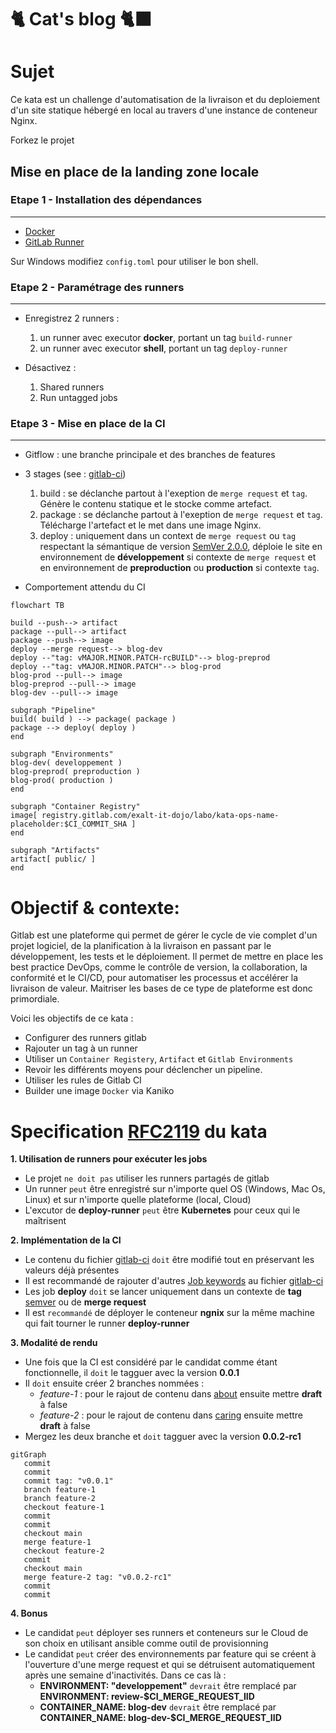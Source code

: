 # 🐈 **Cat's blog** 🐈‍⬛

# Sujet

Ce kata est un challenge d'automatisation de la livraison et du deploiement d'un site statique hébergé en local au travers d'une instance de conteneur Nginx.

Forkez le projet 

## Mise en place de la landing zone locale
### Etape 1 - Installation des dépendances
___
- [Docker](https://docs.docker.com/get-docker/) 
- [GitLab Runner](https://docs.gitlab.com/runner/install/)

Sur Windows modifiez `config.toml` pour utiliser le bon shell. 

### Etape 2 - Paramétrage des runners
___
- Enregistrez 2 runners : 

    1. un runner avec executor **docker**, portant un tag `build-runner`
    2. un runner avec executor **shell**,  portant un tag `deploy-runner`

- Désactivez :

    1. Shared runners
    2. Run untagged jobs

### Etape 3 - Mise en place de la CI
___
- Gitflow : une branche principale et des branches de features
- 3 stages (see : [gitlab-ci](./.gitlab-ci.yml))

    1. build   : se déclanche partout à l'exeption de `merge request` et `tag`. Génère le contenu statique et le stocke comme artefact. 
    2. package : se déclanche partout à l'exeption de `merge request` et `tag`. Télécharge l'artefact et le met dans une image Nginx.
    3. deploy  : uniquement dans un context de `merge request` ou `tag` respectant la sémantique de version [SemVer 2.0.0](https://semver.org/lang/fr/spec/v2.0.0.html), déploie le site en environnement de **développement** si contexte de `merge request` et en environnement de **preproduction** ou **production** si contexte `tag`.
- Comportement attendu du CI
```mermaid
flowchart TB

build --push--> artifact
package --pull--> artifact
package --push--> image
deploy --merge request--> blog-dev
deploy --"tag: vMAJOR.MINOR.PATCH-rcBUILD"--> blog-preprod
deploy --"tag: vMAJOR.MINOR.PATCH"--> blog-prod
blog-prod --pull--> image
blog-preprod --pull--> image
blog-dev --pull--> image

subgraph "Pipeline"
build( build ) --> package( package )
package --> deploy( deploy )
end

subgraph "Environments"
blog-dev( developpement )
blog-preprod( preproduction )
blog-prod( production )
end

subgraph "Container Registry"
image[ registry.gitlab.com/exalt-it-dojo/labo/kata-ops-name-placeholder:$CI_COMMIT_SHA ]
end

subgraph "Artifacts"
artifact[ public/ ]
end
```

# Objectif & contexte:

Gitlab est une plateforme qui permet de gérer le cycle de vie complet d'un projet logiciel, de la planification à la livraison en passant par le développement, les tests et le déploiement. Il permet de mettre en place les best practice DevOps, comme le contrôle de version, la collaboration, la conformité et le CI/CD, pour automatiser les processus et accélérer la livraison de valeur. Maitriser les bases de ce type de plateforme est donc primordiale.

Voici les objectifs de ce kata : 
- Configurer des runners gitlab
- Rajouter un tag à un runner
- Utiliser un `Container Registery`, `Artifact` et `Gitlab Environments`
- Revoir les différents moyens pour déclencher un pipeline.
- Utiliser les rules de Gitlab CI
- Builder une image `Docker` via Kaniko

# Specification [RFC2119](https://microformats.org/wiki/rfc-2119-fr) du kata

**1. Utilisation de runners pour exécuter les jobs**
 * Le projet `ne doit pas` utiliser les runners partagés de gitlab
 * Un runner `peut` être enregistré sur n'importe quel OS (Windows, Mac Os, Linux) et sur n'importe quelle plateforme (local, Cloud)
 * L'excutor de **deploy-runner** `peut` être **Kubernetes** pour ceux qui le maîtrisent 

**2. Implémentation de la CI**
 * Le contenu du fichier [gitlab-ci](./.gitlab-ci.yml) `doit` être modifié tout en préservant les valeurs déjà présentes
 * Il est recommandé de rajouter d'autres [Job keywords](https://docs.gitlab.com/ee/ci/yaml/#job-keywords) au fichier [gitlab-ci](./.gitlab-ci.yml)
 * Les job **deploy** `doit` se lancer uniquement dans un contexte de **tag** [semver](https://semver.org/lang/fr) ou de **merge request**
 * Il est `recommandé` de déployer le conteneur **ngnix** sur la même machine qui fait tourner le runner **deploy-runner**

**3. Modalité de rendu**
* Une fois que la CI est considéré par le candidat comme étant fonctionnelle, il `doit` le tagguer avec la version **0.0.1**
* Il `doit` ensuite créer 2 branches nommées : 
    - *feature-1* : pour le rajout de contenu dans [about](./content/about/_index.md) ensuite mettre **draft** à false 
    - *feature-2* : pour le rajout de contenu dans [caring](./content/caring/_index.md) ensuite mettre **draft** à false
* Mergez les deux branche et `doit` tagguer avec la version **0.0.2-rc1**
```mermaid
gitGraph
   commit
   commit
   commit tag: "v0.0.1"
   branch feature-1
   branch feature-2
   checkout feature-1
   commit
   commit
   checkout main
   merge feature-1
   checkout feature-2
   commit
   checkout main
   merge feature-2 tag: "v0.0.2-rc1"
   commit
   commit
```

**4. Bonus**
* Le candidat `peut` déployer ses runners et conteneurs sur le Cloud de son choix en utilisant ansible comme outil de provisionning
* Le candidat `peut` créer des environnements par feature qui se créent à l'ouverture d'une merge request et qui se détruisent automatiquement après une semaine d'inactivités. Dans ce cas là :
    - **ENVIRONMENT: "developpement"** `devrait` être remplacé par **ENVIRONMENT: review-$CI_MERGE_REQUEST_IID**
    - **CONTAINER_NAME: blog-dev** `devrait` être remplacé par **CONTAINER_NAME: blog-dev-$CI_MERGE_REQUEST_IID**
